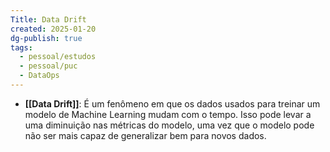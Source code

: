 ```yaml
---
Title: Data Drift
created: 2025-01-20
dg-publish: true
tags:
  - pessoal/estudos
  - pessoal/puc
  - DataOps
---
```

- **[[Data Drift]]**: É um fenômeno em que os dados usados para treinar um modelo de Machine Learning mudam com o tempo. Isso pode levar a uma diminuição nas métricas do modelo, uma vez que o modelo pode não ser mais capaz de generalizar bem para novos dados.